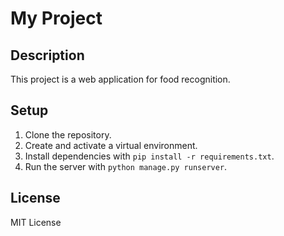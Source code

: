 # My Project

## Description
This project is a web application for food recognition.

## Setup
1. Clone the repository.
2. Create and activate a virtual environment.
3. Install dependencies with `pip install -r requirements.txt`.
4. Run the server with `python manage.py runserver`.

## License
MIT License
